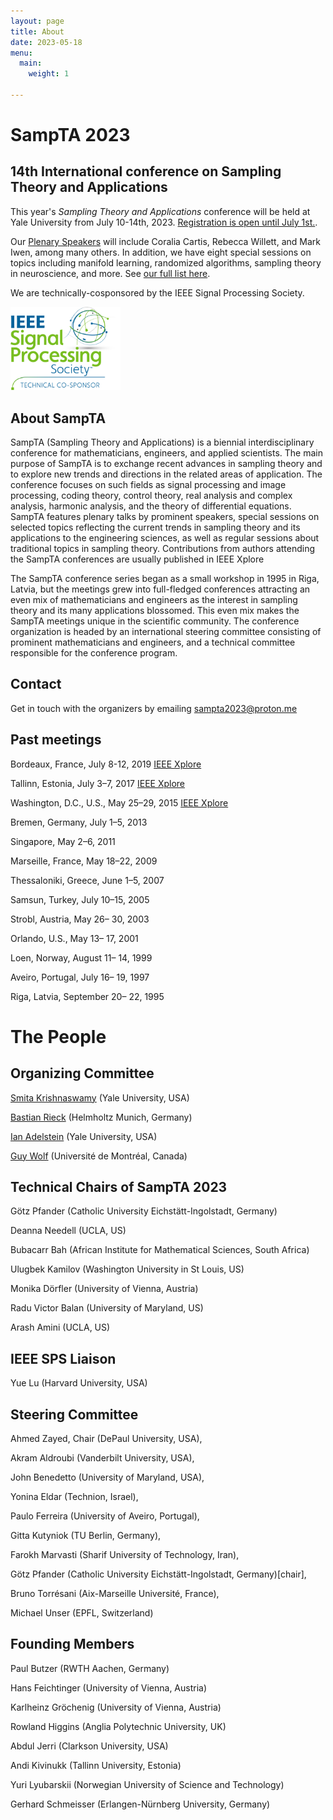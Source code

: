 ```yaml
---
layout: page
title: About
date: 2023-05-18
menu:
  main:
    weight: 1

---
```

# SampTA 2023
## 14th International conference on **Sampling Theory and Applications**

This year's <i> Sampling Theory and Applications </i> conference will be held at Yale University from July 10-14th, 2023. [Registration is open until July 1st.](https://web.cvent.com/event/903a729f-b298-40ca-a060-3f0447be7bbc/summary). 
<!-- 
We have a [Call for Papers](https://sampta2023.github.io/call-for-papers/) on sampling theory, signal and image processing, and data analysis. Papers accepted by SampTA will be published in a special issue of IEEE Xplore. -->

Our [Plenary Speakers](https://sampta2023.github.io/speakers/) will include Coralia Cartis, Rebecca Willett, and Mark Iwen, among many others. In addition, we have eight special sessions on topics including manifold learning, randomized algorithms, sampling theory in neuroscience, and more. See [our full list here](https://sampta2023.github.io/speakers/).

We are technically-cosponsored by the IEEE Signal Processing Society.

<img src = "IEEE_SPS_logo.jpg" alt="IEEE SPS technical-cosponsorship logo" style="height:100pt; width:auto;">


## About SampTA

SampTA (Sampling Theory and Applications) is a biennial interdisciplinary conference for mathematicians, engineers, and applied scientists. The main purpose of SampTA is to exchange recent advances in sampling theory and to explore new trends and directions in the related areas of application. The conference focuses on such fields as signal processing and image processing, coding theory, control theory, real analysis and complex analysis, harmonic analysis, and the theory of differential equations. SampTA features plenary talks by prominent speakers, special sessions on selected topics reflecting the current trends in sampling theory and its applications to the engineering sciences, as well as regular sessions about traditional topics in sampling theory. Contributions from authors attending the SampTA conferences are usually published in IEEE Xplore

The SampTA conference series began as a small workshop in 1995 in Riga, Latvia, but the meetings grew into full-fledged conferences attracting an even mix of mathematicians and engineers as the interest in sampling theory and its many applications blossomed. This even mix makes the SampTA meetings unique in the scientific community. The conference organization is headed by an international steering committee consisting of prominent mathematicians and engineers, and a technical committee responsible for the conference program.


## Contact
Get in touch with the organizers by emailing [sampta2023@proton.me](mailto:sampta2023@proton.me)

## Past meetings
Bordeaux, France, July 8-12, 2019 [IEEE Xplore](https://ieeexplore.ieee.org/search/searchresult.jsp?queryText=sampTA&ranges=2019_2019_Year)

Tallinn, Estonia, July 3–7, 2017  [IEEE Xplore](https://ieeexplore.ieee.org/search/searchresult.jsp?queryText=sampTA&ranges=2017_2017_Year)

Washington, D.C., U.S., May 25–29, 2015 [IEEE Xplore](https://ieeexplore.ieee.org/search/searchresult.jsp?queryText=sampTA&ranges=2015_2015_Year)

Bremen, Germany, July 1–5, 2013

Singapore, May 2–6, 2011

Marseille, France, May 18–22, 2009

Thessaloniki, Greece, June 1–5, 2007

Samsun, Turkey, July 10–15, 2005

Strobl, Austria, May 26– 30, 2003

Orlando, U.S., May 13– 17, 2001

Loen, Norway, August 11– 14, 1999

Aveiro, Portugal, July 16– 19, 1997

Riga, Latvia, September 20– 22, 1995

# The People
## Organizing Committee

[Smita Krishnaswamy](https://www.krishnaswamylab.org/members) (Yale University, USA)

[Bastian Rieck](https://bastian.rieck.me) (Helmholtz Munich, Germany)

[Ian Adelstein](https://sites.google.com/view/adelstein) (Yale University, USA)

[Guy Wolf](http://guywolf.org) (Université de Montréal, Canada)

## Technical Chairs of SampTA 2023

Götz Pfander (Catholic University Eichstätt-Ingolstadt, Germany)

Deanna Needell (UCLA, US)

Bubacarr Bah (African Institute for Mathematical Sciences, South Africa)

Ulugbek Kamilov (Washington University in St Louis, US)

Monika Dörfler (University of Vienna, Austria)

Radu Victor Balan (University of Maryland, US)

Arash Amini (UCLA, US)


## IEEE SPS Liaison

Yue Lu (Harvard University, USA)

## Steering Committee

Ahmed Zayed, Chair (DePaul University, USA),

Akram Aldroubi  (Vanderbilt University, USA),

John Benedetto  (University of Maryland, USA),

Yonina Eldar  (Technion, Israel),

Paulo Ferreira  (University of Aveiro, Portugal),

Gitta Kutyniok  (TU Berlin, Germany),

Farokh Marvasti  (Sharif University of Technology, Iran),

Götz Pfander (Catholic University Eichstätt-Ingolstadt, Germany)[chair],

Bruno Torrésani  (Aix-Marseille Université, France),

Michael Unser  (EPFL, Switzerland)

## Founding Members

Paul Butzer  (RWTH Aachen, Germany)

Hans Feichtinger  (University of Vienna, Austria)
 
Karlheinz Gröchenig (University of Vienna, Austria) 

Rowland Higgins (Anglia Polytechnic University, UK) 

Abdul Jerri  (Clarkson University, USA)

Andi Kivinukk  (Tallinn University, Estonia)

Yuri Lyubarskii  (Norwegian University of Science and Technology)
 
Gerhard Schmeisser  (Erlangen-Nürnberg University, Germany)

